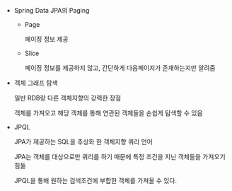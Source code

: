 - Spring Data JPA의 Paging
    
    - Page
        
        페이징 정보 제공
        
    - Slice
        
        페이징 정보를 제공하지 않고, 간단하게 다음페이지가 존재하는지만 알려줌
        
- 객체 그래프 탐색
    
    일반 RDB랑 다른 객체지향의 강력한 장점
    
    객체를 가져오고 해당 객체를 통해 연관된 객체들을 손쉽게 탐색할 수 있음
    
- JPQL
    
    JPA가 제공하는 SQL을 추상화 한 객체지향 쿼리 언어
    
    JPA는 객체를 대상으로만 쿼리를 하기 때문에 특정 조건을 지닌 객체들을 가져오기 힘듦
    
    JPQL을 통해 원하는 검색조건에 부합한 객체를 가져올 수 있다.